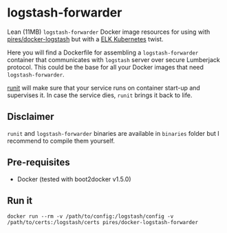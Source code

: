 
# logstash-forwarder
Lean (11MB) `logstash-forwarder` Docker image resources for using with [pires/docker-logstash](http://github.com/pires/docker-logstash) but with a [ELK Kubernetes](https://github.com/pires/kubernetes-elk-cluster) twist.

Here you will find a Dockerfile for assembling a `logstash-forwarder` container that communicates with `logstash` server over secure Lumberjack protocol. This could be the base for all your Docker images that need `logstash-forwarder`.

[runit](http://smarden.org/runit/) will make sure that your service runs on container start-up and supervises it. In case the service dies, `runit` brings it back to life. 

## Disclaimer 

`runit` and `logstash-forwarder` binaries are available in `binaries` folder but I recommend to compile them yourself.

## Pre-requisites

* Docker (tested with boot2docker v1.5.0)

## Run it

```
docker run --rm -v /path/to/config:/logstash/config -v /path/to/certs:/logstash/certs pires/docker-logstash-forwarder
```